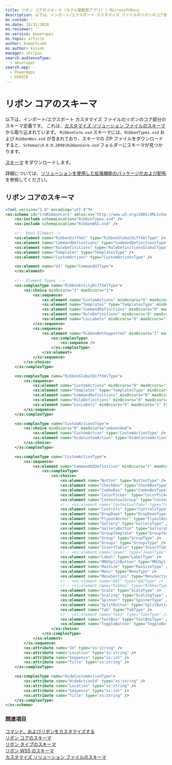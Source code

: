 ```yaml
---
title: リボン コアのスキーマ (モデル駆動型アプリ) | MicrosoftDocs
description: 以下は、インポート/エクスポート カスタマイズ ファイルのリボンのコア部分のスキーマ定義です。 これは、カスタマイズ ソリューション ファイルのスキーマから取り込まれています。
ms.custom: ''
ms.date: 10/31/2018
ms.reviewer: ''
ms.service: powerapps
ms.topic: article
author: KumarVivek
ms.author: kvivek
manager: shilpas
search.audienceType:
  - developer
search.app:
  - PowerApps
  - D365CE
---
```

# <a name="ribbon-core-schema"></a>リボン コアのスキーマ

<!-- https://docs.microsoft.com/en-us/dynamics365/customer-engagement/developer/customize-dev/ribbon-core-schema -->

以下は、インポート/エクスポート カスタマイズ ファイルのリボンのコア部分のスキーマ定義です。 これは、[カスタマイズ ソリューション ファイルのスキーマ](../common-data-service/customization-solutions-file-schema.md)から取り込まれています。 `RibbonCore.xsd` スキーマには、`RibbonTypes.xsd` および `RibbonWss.xsd` が含まれており、スキーマの ZIP ファイルをダウンロードすると、`Schemas\9.0.0.2090\RibbonCore.xsd` フォルダーにスキーマが見つかります。

[スキーマ](http://download.microsoft.com/download/B/9/7/B97655A4-4E46-4E51-BA0A-C669106D563F/Schemas.zip) をダウンロードします。

詳細については、[ソリューションを使用した拡張機能のパッケージ化および配布](/dynamics365/customer-engagement/developer/package-distribute-extensions-use-solutions)を参照してください。
  
## <a name="ribbon-core-schema"></a>リボン コアのスキーマ  
  
```xml  
<?xml version="1.0" encoding="utf-8"?>
<xs:schema id="CrmRibbonCore" xmlns:xs="http://www.w3.org/2001/XMLSchema">
    <xs:include schemaLocation="RibbonTypes.xsd" />
    <xs:include schemaLocation="RibbonWSS.xsd" />

    <!-- Root Element-->
    <xs:element name="RibbonDiffXml" type="RibbonGlobalDiffXmlType" />
    <xs:element name="CommandDefinitions" type="CommandDefinitionsType" />
    <xs:element name="RuleDefinitions" type="RuleDefinitionsGlobalType" />
    <xs:element name="Templates" type="TemplatesType" />
    <xs:element name="CustomActions" type="CustomActionsType" />

    <xs:element name="UI" type="CommandUIType">
    </xs:element>
    
    <!-- Element Types -->
    <xs:complexType name="RibbonEntityDiffXmlType">
        <xs:choice minOccurs="1" maxOccurs="1">
            <xs:sequence>
                <xs:element name="CustomActions" minOccurs="0" maxOccurs="1" type="CustomActionsType" />
                <xs:element name="Templates" type="TemplatesType" minOccurs="0" maxOccurs="1" />
                <xs:element name="CommandDefinitions" minOccurs="0" maxOccurs="1" type="CommandDefinitionsType" />
                <xs:element name="RuleDefinitions" minOccurs="0" maxOccurs="1" type="RuleDefinitionsEntityType" />
                <xs:element name="LocLabels" minOccurs="0" maxOccurs="1" type="RibbonLocLabelsType" />
            </xs:sequence>
            <xs:sequence>
                <xs:element name="RibbonNotSupported" minOccurs="1" maxOccurs="1">
                    <xs:complexType>
                        <xs:sequence />
                    </xs:complexType>
                </xs:element>
            </xs:sequence>
        </xs:choice>
    </xs:complexType>

    <xs:complexType name="RibbonGlobalDiffXmlType">
        <xs:sequence>
            <xs:element name="CustomActions" minOccurs="0" maxOccurs="1" type="CustomActionsType" />
            <xs:element name="Templates" type="TemplatesType" minOccurs="0" maxOccurs="1" />
            <xs:element name="CommandDefinitions" minOccurs="0" maxOccurs="1" type="CommandDefinitionsType" />
            <xs:element name="RuleDefinitions" minOccurs="0" maxOccurs="1" type="RuleDefinitionsGlobalType" />
            <xs:element name="LocLabels" minOccurs="0" maxOccurs="1" type="RibbonLocLabelsType" />
        </xs:sequence>
    </xs:complexType>

    <xs:complexType name="CustomActionsType">
        <xs:choice minOccurs="0" maxOccurs="unbounded">
            <xs:element name="CustomAction" type="CustomActionType" />
            <xs:element name="HideCustomAction" type="HideCustomActionType" />
        </xs:choice>
    </xs:complexType>

    <xs:complexType name="CustomActionType">
        <xs:sequence>
            <xs:element name="CommandUIDefinition" minOccurs="1" maxOccurs="1">
                <xs:complexType>
                    <xs:choice>
                        <xs:element name="Button" type="ButtonType" />
                        <xs:element name="CheckBox" type="CheckBoxType" />
                        <xs:element name="ComboBox" type="ComboBoxType" />
                        <xs:element name="ColorPicker" type="ColorPickerType" />
                        <xs:element name="ContextualGroup" type="ContextualGroupType" />
                        <!-- <xs:element name="ContextualTabs" type="ContextualTabsType" /> -->
                        <xs:element name="Controls" type="ControlsType" />
                        <xs:element name="DropDown" type="DropDownType" />
                        <xs:element name="FlyoutAnchor" type="FlyoutAnchorType" />
                        <xs:element name="Gallery" type="GalleryType" />
                        <xs:element name="GalleryButton" type="GalleryButtonType" />
                        <xs:element name="GroupTemplate" type="GroupTemplateType" />
                        <xs:element name="Group" type="GroupType" />
                        <xs:element name="Groups" type="GroupsType" />
                        <xs:element name="InsertTable" type="InsertTableType" />
                        <!-- <xs:element name="Jewel" type="JewelType" /> -->
                        <xs:element name="Label" type="LabelType" />
                        <xs:element name="MRUSplitButton" type="MRUSplitButtonType" />
                        <xs:element name="MaxSize" type="MaxSizeType" />
                        <xs:element name="Menu" type="MenuType" />
                        <xs:element name="MenuSection" type="MenuSectionType" />
                        <!-- <xs:element name="QAT" type="QATType" /> -->
                        <!-- <xs:element name="Ribbon" type="RibbonType" /> -->
                        <xs:element name="Scale" type="ScaleType" />
                        <xs:element name="Scaling" type="ScalingType" />
                        <xs:element name="Spinner" type="SpinnerType" />
                        <xs:element name="SplitButton" type="SplitButtonType" />
                        <xs:element name="Tab" type="TabType" />
                        <!-- <xs:element name="Tabs" type="TabsType" /> -->
                        <xs:element name="TextBox" type="TextBoxType" />
                        <xs:element name="ToggleButton" type="ToggleButtonType" />
                    </xs:choice>
                </xs:complexType>
            </xs:element>
        </xs:sequence>
        <xs:attribute name="Id" type="xs:string" />
        <xs:attribute name="Location" type="xs:string" />
        <xs:attribute name="Sequence" type="xs:int" />
        <xs:attribute name="Title" type="xs:string" />
    </xs:complexType>

    <xs:complexType name="HideCustomActionType">
        <xs:attribute name="HideActionId" type="xs:string" />
        <xs:attribute name="Location" type="xs:string" />
        <xs:attribute name="Sequence" type="xs:int" />
        <xs:attribute name="Title" type="xs:string" />
    </xs:complexType>
</xs:schema>
```  
  
### <a name="see-also"></a>関連項目  
 [コマンド、およびリボンをカスタマイズする](customize-commands-ribbon.md) <br/>
 [リボン コアのスキーマ](ribbon-core-schema.md)<br/>
 [リボン タイプのスキーマ](ribbon-types-schema.md)<br/>
 [リボン WSS のスキーマ](ribbon-wss-schema.md)<br/>
 [カスタマイズ ソリューション ファイルのスキーマ](../common-data-service/customization-solutions-file-schema.md)
